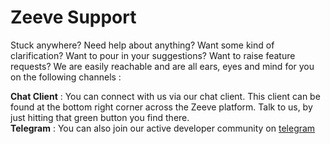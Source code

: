 # Zeeve Support

Stuck anywhere? Need help about anything? Want some kind of clarification? Want to pour in your suggestions? Want to raise feature requests? We are easily reachable and are all ears, eyes and mind for you on the following channels :

**Chat Client** : You can connect with us via our chat client. This client can be found at the bottom right corner across the Zeeve platform. Talk to us, by just hitting that green button you find there.
<br/>
**Telegram** : You can also join our active developer community on [telegram](https://t.me/ZeevePlatform)

